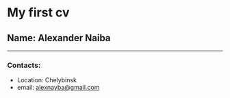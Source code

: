 # My first cv

## Name: Alexander Naiba
------------------------------
### Contacts:
* Location: Chelybinsk
* email: alexnayba@gmail.com 
